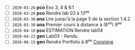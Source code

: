 - [ ] `2020-03-26` **pco** Exo 3, 4 & 6.1
- [ ] `2020-03-26` **pco** Rendre lab 03 à 13⁰⁰
- [ ] `2020-03-30` **ana** Lire jusqu'à la page 5 de la section 1.4.2
- [ ] `2020-03-30` **ana** Premier cours à distance à (8⁴⁵) 9⁰⁰
- [ ] `2020-04-10` **pco** ESTIMATION Rendre lab04
- [ ] `2020-04-22` **gen** Lab03 - Rendu
- [ ] `2020-06-15` **gen** Rendre Portfolio à 8⁰⁰ [Consigne](https://cyberlearn.hes-so.ch/mod/page/view.php?id=1102941)
